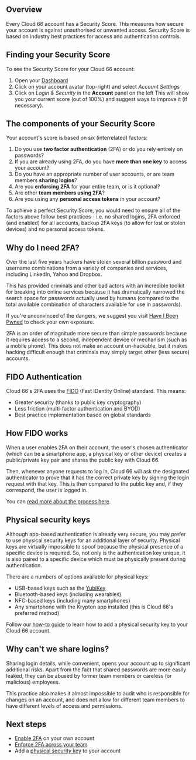 ## Overview

Every Cloud 66 account has a Security Score. This measures how secure your account is against unauthorised or unwanted access. Security Score is based on industry best practices for access and authentication controls. 

## Finding your Security Score

To see the Security Score for your Cloud 66 account:

1. Open your [Dashboard](https://app.cloud66.com/dashboard)
2. Click on your account avatar (top-right) and select *Account Settings*
3. Click on *Login & Security* in the **Account** panel on the left
This will show you your current score (out of 100%) and suggest ways to improve it (if necessary). 

## The components of your Security Score

Your account's score is based on six (interrelated) factors:

1. Do you use **two factor authentication** (2FA) or do you rely entirely on passwords?
2. If you are already using 2FA, do you have **more than one key** to access your account?
3. Do you have an appropriate number of user accounts, or are team members **sharing logins**?
4. Are you **enforcing 2FA** for your entire team, or is it optional?
5. Are other **team members using 2FA**?
6. Are you using any **personal access tokens** in your account?

To achieve a perfect Security Score, you would need to ensure all of the factors above follow best practices - i.e. no shared logins, 2FA enforced (and enabled) for all accounts, backup 2FA keys (to allow for lost or stolen devices) and no personal access tokens. 

## Why do I need 2FA?

Over the last five years hackers have stolen several billion password and username combinations from a variety of companies and services, including LinkedIn, Yahoo and Dropbox. 

This has provided criminals and other bad actors with an incredible toolkit for breaking into online services because it has dramatically narrowed the search space for passwords actually used by humans (compared to the total available combination of characters available for use in passwords). 

If you're unconvinced of the dangers, we suggest you visit [Have I Been Pwned](https://haveibeenpwned.com/) to check your own exposure. 

2FA is an order of magnitude more secure than simple passwords because it requires access to a second, independent device or mechanism (such as a mobile phone). This does not make an account un-hackable, but it makes hacking difficult enough that criminals may simply target other (less secure) accounts. 

## FIDO Authentication

Cloud 66's 2FA uses the [FIDO](https://fidoalliance.org/what-is-fido/) (Fast IDentity Online) standard. This means:

- Greater security (thanks to public key cryptography)
- Less friction (multi-factor authentication and BYOD)
- Best practice implementation based on global standards

## How FIDO works

When a user enables 2FA on their account, the user's chosen authenticator (which can be a smartphone app, a physical key or other device) creates a public/private key pair and shares the public key with Cloud 66. 

Then, whenever anyone requests to log in, Cloud 66 will ask the designated authenticator to prove that it has the correct private key by signing the login request with that key. This is then compared to the public key and, if they correspond, the user is logged in.

You can [read more about the process here](https://fidoalliance.org/how-fido-works/).

## Physical security keys

Although app-based authentication is already very secure, you may prefer to use physical security keys for an additional layer of security. Physical keys are virtually impossible to spoof because the physical presence of a specific device is required. So, not only is the authentication key unique, it is also paired to a specific device which must be physically present during authentication.

There are a numbers of options available for physical keys:

- USB-based keys such as the [YubiKey](https://www.yubico.com/)
- Bluetooth-based keys (including wearables)
- NFC-based keys (including many smartphones)
- Any smartphone with the Krypton app installed (this is Cloud 66's preferred method)

Follow our [how-to guide](/{{page.collection}}/account/two-factor-authentication.html#adding-a-physical-fido-security-key) to learn how to add a physical security key to your Cloud 66 account. 

## Why can't we share logins?

Sharing login details, while convenient, opens your account up to significant additional risks. Apart from the fact that shared passwords are more easily leaked, they can be abused by former team members or careless (or malicious) employees. 

This practice also makes it almost impossible to audit who is responsible for changes on an account, and does not allow for different team members to have different levels of access and permissions. 

## Next steps

- [Enable 2FA](/{{page.collection}}/account/two-factor-authentication.html) on your own account
- [Enforce 2FA across your team](/{{page.collection}}/account/two-factor-authentication.html#enforcing-2fa-for-your-team)
- Add a [physical security key](/{{page.collection}}/account/two-factor-authentication.html#adding-a-physical-fido-security-key) to your account